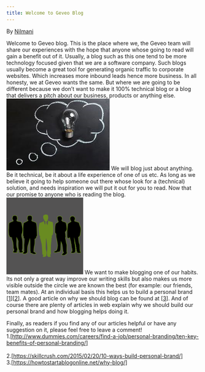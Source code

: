 ```yaml
---
title: Welcome to Geveo Blog
---
```

By [Nilmani] 

Welcome to Geveo blog. This is the place where we, the Geveo team will share our experiences with the hope that anyone whose going to read will gain a benefit out of it. Usually, a blog such as this one tend to be more technology focused given that we are a software company. Such blogs usually become a great tool for generating organic traffic to corporate websites. Which increases more inbound leads hence more business. In all honesty, we at Geveo wants the same. But where we are going to be different because we don’t want to make it 100% technical blog or a blog that delivers a pitch about our business, products or anything else.
![writing][img1] 
We will blog just about anything. Be it technical, be it about a life experience of one of us etc. As long as we believe it going to help someone out there whose look for a (technical) solution, and needs inspiration we will put it out for you to read. Now that our promise to anyone who is reading the blog.
<img src="/img/P1-img-2.png" width="200" height="200">
We want to make blogging one of our habits. Its not only a great way improve our writing skills but also makes us more visible outside the circle we are known the best (for example: our friends, team mates). At an individual basis this helps us to build a personal brand [[1]][[2]]. A good article on why we should blog can be found at [[3]]. And of course there are plenty of articles in web explain why we should build our personal brand and how blogging helps doing it.

Finally, as readers if you find any of our articles helpful or have any suggestion on it, please feel free to leave a comment!<br/>
1.[http://www.dummies.com/careers/find-a-job/personal-branding/ten-key-benefits-of-personal-branding/]<br/>    
2.[https://skillcrush.com/2015/02/20/10-ways-build-personal-brand/]<br/>
3.[https://howtostartablogonline.net/why-blog/]

[//]: #comments 
   [Nilmani]:<https://www.linkedin.com/in/nilmanimenikge/>
   [1]:<http://www.dummies.com/careers/find-a-job/personal-branding/ten-key-benefits-of-personal-branding/>
   [2]:<https://skillcrush.com/2015/02/20/10-ways-build-personal-brand/>
   [3]:<https://howtostartablogonline.net/why-blog/>
   [http://www.dummies.com/careers/find-a-job/personal-branding/ten-key-benefits-of-personal-branding/]:<http://www.dummies.com/careers/find-a-job/personal-branding/ten-key-benefits-of-personal-branding/>
   [https://skillcrush.com/2015/02/20/10-ways-build-personal-brand/]:<https://skillcrush.com/2015/02/20/10-ways-build-personal-brand/>
   [https://howtostartablogonline.net/why-blog/]:<https://howtostartablogonline.net/why-blog/>
   [img1]: /img/P1-img-1.jpg
   [img2]: /img/P1-img-2.png

   
